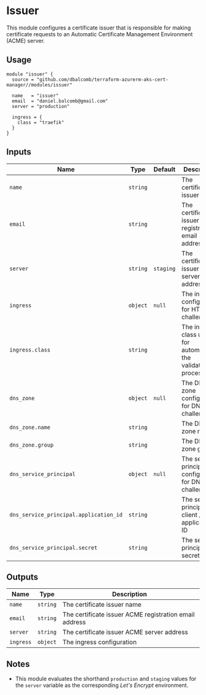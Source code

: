 # Issuer

This module configures a certificate issuer that is responsible for making
certificate requests to an Automatic Certificate Management Environment (ACME)
server.

## Usage

```hcl
module "issuer" {
  source = "github.com/dbalcomb/terraform-azurerm-aks-cert-manager//modules/issuer"

  name   = "issuer"
  email  = "daniel.balcomb@gmail.com"
  server = "production"

  ingress = {
    class = "traefik"
  }
}
```

## Inputs

| Name                                   | Type     | Default   | Description                                                  |
| -------------------------------------- | -------- | --------- | ------------------------------------------------------------ |
| `name`                                 | `string` |           | The certificate issuer name                                  |
| `email`                                | `string` |           | The certificate issuer ACME registration email address       |
| `server`                               | `string` | `staging` | The certificate issuer ACME server address                   |
| `ingress`                              | `object` | `null`    | The ingress configuration for HTTP challenges                |
| `ingress.class`                        | `string` |           | The ingress class used for automating the validation process |
| `dns_zone`                             | `object` | `null`    | The DNS zone configuration for DNS challenges                |
| `dns_zone.name`                        | `string` |           | The DNS zone name                                            |
| `dns_zone.group`                       | `string` |           | The DNS zone group                                           |
| `dns_service_principal`                | `object` | `null`    | The service principal configuration for DNS challenges       |
| `dns_service_principal.application_id` | `string` |           | The service principal client / application ID                |
| `dns_service_principal.secret`         | `string` |           | The service principal secret                                 |

## Outputs

| Name      | Type     | Description                                            |
| --------- | -------- | ------------------------------------------------------ |
| `name`    | `string` | The certificate issuer name                            |
| `email`   | `string` | The certificate issuer ACME registration email address |
| `server`  | `string` | The certificate issuer ACME server address             |
| `ingress` | `object` | The ingress configuration                              |

## Notes

- This module evaluates the shorthand `production` and `staging` values for the
  `server` variable as the corresponding *Let's Encrypt* environment.
